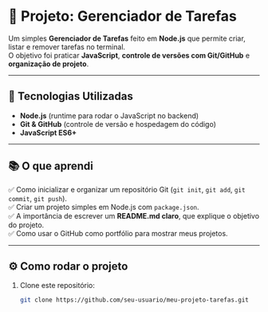 # 📌 Projeto: Gerenciador de Tarefas

Um simples **Gerenciador de Tarefas** feito em **Node.js** que permite criar, listar e remover tarefas no terminal.  
O objetivo foi praticar **JavaScript**, **controle de versões com Git/GitHub** e **organização de projeto**.

---

## 🚀 Tecnologias Utilizadas
- **Node.js** (runtime para rodar o JavaScript no backend)  
- **Git & GitHub** (controle de versão e hospedagem do código)  
- **JavaScript ES6+**  

---

## 📚 O que aprendi
✅ Como inicializar e organizar um repositório Git (`git init`, `git add`, `git commit`, `git push`).  
✅ Criar um projeto simples em Node.js com `package.json`.  
✅ A importância de escrever um **README.md claro**, que explique o objetivo do projeto.  
✅ Como usar o GitHub como portfólio para mostrar meus projetos.  

---

## ⚙️ Como rodar o projeto
1. Clone este repositório:
   ```bash
   git clone https://github.com/seu-usuario/meu-projeto-tarefas.git
